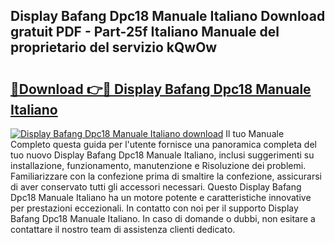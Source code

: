 ## Display Bafang Dpc18 Manuale Italiano Download gratuit PDF - Part-25f Italiano Manuale del proprietario del servizio kQwOw

# <h2><a href="http://dffcl9.blite.top/?on=Display+Bafang+Dpc18+Manuale+Italiano">🔗Download 👉🔴 Display Bafang Dpc18 Manuale Italiano</a></h2>

[![Display Bafang Dpc18 Manuale Italiano download](https://i.imgur.com/lujVjoI.png)](http://dffcl9.blite.top/?on=Display+Bafang+Dpc18+Manuale+Italiano)
Il tuo Manuale Completo questa guida per l'utente fornisce una panoramica completa del tuo nuovo Display Bafang Dpc18 Manuale Italiano, inclusi suggerimenti su installazione, funzionamento, manutenzione e Risoluzione dei problemi. Familiarizzare con la confezione prima di smaltire la confezione, assicurarsi di aver conservato tutti gli accessori necessari. Questo Display Bafang Dpc18 Manuale Italiano ha un motore potente e caratteristiche innovative per prestazioni eccezionali. In contatto con noi per il supporto Display Bafang Dpc18 Manuale Italiano. In caso di domande o dubbi, non esitare a contattare il nostro team di assistenza clienti dedicato.
